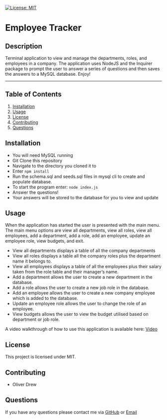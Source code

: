 [![License: MIT](https://img.shields.io/badge/License-MIT-yellow.svg)](https://opensource.org/licenses/MIT)

# Employee Tracker

## Description

Terminal application to view and manage the departments, roles, and employees in a company. The application uses NodeJS and the Inquirer package to prompt the user to answer a series of questions and then saves the answers to a MySQL database. Enjoy!

---

## Table of Contents

1. [Installation](#installation)
2. [Usage](#usage)
3. [License](#license)
4. [Contributing](#contributing)
5. [Questions](#questions)

## Installation

- You will need MySQL running
- Git Clone this repository
- Navigate to the directory you cloned it to
- Enter `npm install`
- Run the schema.sql and seeds.sql files in mysql cli to create and populate database.
- To start the program enter: `node index.js`
- Answer the questions!
- Your answers will be stored to the database for you to view and update

## Usage

When the application has started the user is presented with the main menu. The main menu options are view all departments, view all roles, view all employees, add a department, add a role, add an employee, update an employee role, view budgets, and exit.

- View all departments displays a table of all the company departments
- View all roles displays a table all the company roles plus the department name it belongs to.
- View all employees displays a table of all the employees plus their salary taken from the role table and their manager’s name.
- Add a department allows the user to create a new department in the database.
- Add a role allows the user to create a new job role in the database.
- Add an employee allows the user to create a new company employee which is added to the database.
- Update an employee role allows the user to change the role of an employee.
- View budgets allows the user to view the budget utilised based on department or job role.

A video walkthrough of how to use this application is available here: [Video](https://drive.google.com/file/d/1lwcOoLtF27tyqnO0zKdTc_1P_oJMbIhE/view?usp=sharing)

## License

This project is licensed under MIT.

## Contributing

- Oliver Drew

## Questions

If you have any questions please contact me via [GitHub](https://github.com/oli-drew) or [Email](mailto:oli-webdev@protonmail.com)

